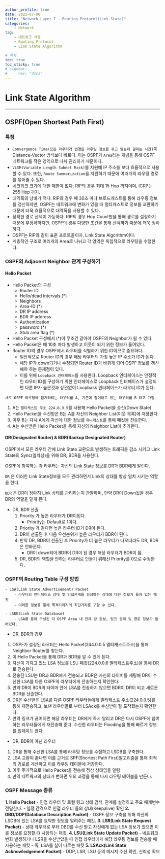 ```yaml
---
author_profile: true
date: 2021-07-00
title: "Network Layer 7 - Routing Protocol(Link-State)"
categories: 
    - Network
tag: 
    - 네트워크 계층
    - Routing Protocol
    - Link State Algorithm

# 목차
toc: true  
toc_sticky: true 
# sidebar:
#     nav: "docs"
---
```


# Link State Algorithm

---

## OSPF(Open Shortest Path First)

### 특징

- `Convergence Time(모든 라우터가 변경된 라우팅 정보를 주고 받는데 걸리는 시간)`이 Distance-Vector 방식보다 빠르다. 이는 OSPF가 `Area`라는 개념을 통해 OSPF 네트워크를 작은 영역으로 나눠 관리하기 때문이다.
- `VLSM(Variable Length Subnet Mask)`를 지원해 IP 주소를 보다 효율적으로 사용할 수 있다. 또한, `Route Summarization`을 지원하기 때문에 여러개의 라우팅 경로를 묶어줄 수 있다.
- 네크워크 크기에 대한 제한이 없다. RIP의 경우 최대 15 Hop 까지이며, IGRP는 255 Hop 까지.
- 대역폭의 낭비가 적다. RIP의 경우 매 30초 마다 브로드캐스트를 통해 라우팅 정보를 갱신하지만, OSPF는 네트워크에 변화가 있을 때 멀티캐스트로 정보를 교환하기 때문에 더욱 효율적으로 대역폭을 사용할 수 있다.
- 정확한 경로 선택이 가능하다. RIP의 경우 Hop Count만을 통해 경로를 설정하기 때문에 부정확하지만, OSPF의 경우 다양한 조건을 통해 선택하기 때문에 더욱 정확하다. 
- OSPF는 RIP와 같이 표준 프로토콜이자, Link State Algorithm이다.
- 계층적인 구조로 여러개의 Area로 나뉘고 각 영역은 독립적으로 라우팅을 수행한다.

### OSPF의 Adjacent Neighbor 관계 구성하기

#### Hello Packet

- Hello Packet의 구성
    - Router ID
    - Hello/dead intervals (*)
    - Neighbors
    - Area-ID (*)
    - DR IP address
    - BDR IP address
    - Authentication
    - password (*)
    - Stub area flag (*)
- Hello Packet 구성에서 (*)이 무조건 같아야 OSPF의 Neighbor가 될 수 있다.
- Hello Packet은 매 10초 마다 발생하고 이웃이 되기 위한 정보가 들어있다.
- Router ID의 경우 OSPF에서 라우터를 식별하기 위한 ID이므로 중요하다.
    - 일반적으로 Router ID의 경우 해당 라우터의 가장 높은 IP 주소가 ID가 된다.
    - 해당 IP가 down되거나 수정되면 Router ID가 바뀌게 되어 OSPF 정보를 갱신해야 하는 문제점이 있다.
    - 이를 위해 `Loopback 인터페이스`를 사용한다. Loopback 인터페이스는 안정적인 라우터 ID를 구성하기 위한 인터페이스로 Loopback 인터페이스가 설정되면 다른 IP가 높은것과 상관없이 Loopbask 인터페이스가 라우터 ID가 된다.

```
새로 OSPF 라우팅에 참가하려는 라우터를 A, 기존에 참여하고 있는 라우터를 B 라고 가정
```

1. A는 `멀티케스트 주소 224.0.0.5`를 사용해 Hello Packet을 송신(Down State)
2. Hello Packet을 수신받은 B는 A를 자신의 Neighbor List(이웃 목록)에 저장한다.
3. 이후 B는 다시 A에게 자신에 대한 정보를 `유니캐스트`를 통해 패킷을 전송한다.
4. A는 수신받은 Hello Packet을 통해 자신의 Neighbor List에 추가한다.

#### DR(Designated Router) & BDR(Backup Designated Router)

OSPF에서 모든 라우터 간에 Link State 교환으로 발생하는 트래픽을 감소 시키고 Link State의 Sync(일치성)을 위해 DR, BDR을 사용한다.

OSPF에 참여하는 각 라우터는 자신의 Link State 정보를 DR과 BDR에게 알린다.

`DR` 은 이러한 Link State정보를 모두 관리하면서 Link의 상태를 항상 일치 시키는 역할을 한다.

`BDR` 은 DR이 정확히 Link 상태를 관리하는지 관찰하며, 만약 DR이 Down됬을 경우 DR의 역할을 맡게 된다.

- DR, BDR 선출
    1. Priority 가 높은 라우터가 DR이된다.
        - Priority는 Default로 1이다.
    2. Priority 가 같다면 높은 라우터 ID가 DR이 된다.
    3. DR이 선출된 후 다음 우선순위가 높은 라우터가 BDR이 된다.
    4. 만약 DR, BDR이 선출된 후 Priority가 더 높은 라우터가 나오더라도 DR, BDR은 안바뀐다.
        - DR이 down되어 BDR이 DR이 된 경우 해당 라우터가 BDR이 됨.
    5. DR, BDR의 역할을 안하는 라우터로 만들기 위해선 Priority를 0으로 수정한다.

### OSPF의 Routing Table 구성 방법
```
- LSA(Link State Advertisement) Packet
    - 라우터의 인터페이스 상태 및 인접관계를 형성하는 상태에 대한 정보가 들어 있는 패킷
    - 이러한 정보를 통해 목적지까지의 최단거리를 구할 수 있다.

- LSDB(Link State Database)
    - LSA를 통해 구성된 각 OSPF Area 내 전체 망 정보, 링크 상태 및 경로 정보가 들어있다.
```
- DR, BDR의 경우
1. OSPF가 설정된 라우터는 Hello Packet(244.0.0.5 멀티캐스트주소)을 통해 Neighbor Router를 찾는다.
2. 이 Hello Packet을 통해 DR과 BDR을 알 수 있게 된다.
3. 자신이 가지고 있느 LSA 정보를 LSU 패킷(224.0.0.6 멀티캐스트주소)을 통해 DR로 전송한다.
4. 전송된 LSU는 DR과 BDR에게 전송되고 BDR은 자신의 타이머를 세팅해 DR이 수신한 LSA를 다른 OSPF의 라우터에게 전송하는지 확인한다.
5. 만약 DR이 BDR의 타이머 안에 LSA를 전송하지 않으면 BDR이 DR이 되고 새로운 BDR을 선출한다.
6. DR은 수신받은 LSA를 다른 OSPF 라우터들에게 멀티캐스트 주소(224.0.0.5)를 통해 재전송하고, 보낸 라우터들로 부터 LSAck를 수신받아 잘 도착했는지 확인한다.
7. 만약 링크가 끊어지면 해당 라우터는 DR에게 즉시 알리고 DR은 다시 OSPF에 참여하는 라우터들에게 재전송해 준다. 수신한 라우터는 Flooding을 통해 빠르게 정보를 업데이트 한다.

- DR, BDR이 아닌 라우터

1. DR을 통해 수신한 LSA를 통해 라우팅 정보를 수집하고 LSDB를 구축한다.
2. LSA 교환이 끝나면 이를 근거로 SPF(Shortest Path First)알고리즘을 통해 최적의 경로를 계산하고 이를 라우팅 테이블에 저장한다.
3. 이후 주기적으로 Hello Packet을 전송해 정상 상태임을 알림
4. 만약 네트워크의 상태가 변하면 위의 과정을 통해 다시 라우팅 테이블을 만든다.

### OSPF Message 종류

**1. Hello Packet**
    - 인접 라우터 및 로컬 링크 상태 검색, 관계를 설정하고 주요 매개변수 전달한다.
    - 일정 간격으로 인접 라우터 들의 상태(Keepalive) 확인
**2. DBD/DDP(Database Description Packet)**
    - OSPF 정보 구축을 위해 자신의 LSDB에 있는 LSA를 요약한 정보를 알려주는 패킷.
**3. LSR(Link State Request Packet)**
    - 상대 라우터로 부터 DBD를 수신 받고 자신에게 없는 LSA 정보가 있으면 이를 정보를 요청할 떄 사용되는 패킷.
**4. LSU(Link State Update Packet)**
    - 네트워크 변화 발생하거나 LSR을 수신받았을 때 인접 라우터에게 해당 라우팅 정보를 전송할 때 사용하는 패킷
    - 즉, LSA를 실어 나르는 패킷
**5. LSAck(Link State Acknowledgement Packet)**
    - DDP, LSR, LSU 등의 메시지 수신 확인, 신뢰성 확보 